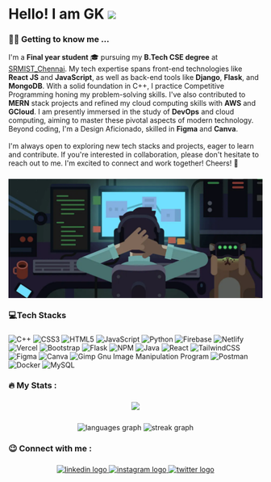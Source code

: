 <h1> Hello! I am GK <img height='40px' src="https://slackmojis.com/emojis/14160-mario_wave/download"></h1>

### 
<h3 align="left">👩‍💻 Getting to know me ...</h3>

 I'm a **Final year student** 🎓 pursuing my **B.Tech CSE degree** at [SRMIST_Chennai](https://srmrmp.edu.in). My tech expertise spans front-end technologies like **React JS** and **JavaScript**, as well as back-end tools like **Django**, **Flask**, and **MongoDB**. With a solid foundation in C++, I practice Competitive Programming honing my problem-solving skills. I've also contributed to **MERN** stack projects and refined my cloud computing skills with **AWS** and **GCloud**. I am presently immersed in the study of **DevOps** and cloud computing, aiming to master these pivotal aspects of modern technology. Beyond coding, I'm a Design Aficionado, skilled in **Figma** and **Canva**. <br>
 <br>
 I'm always open to exploring new tech stacks and projects, eager to learn and contribute. If you're interested in collaboration, please don't hesitate to reach out to me. I'm excited to connect and work together! Cheers! 🌟

 ###

 <img src="Screenshot 2023-09-11 161353.png" align="center">


  <!--<h2> About Me </h2>
  
  
- 🔭 I’m currently working on Github Projects and Cloud related stuffs

- 🌱 I’m currently learning ML,DSA and CLoud Computing

- 👯 I’m looking to collaborate on Projects,Tech Articles 

- 💬 I would like to talk about Python, JavaScript, Freelancing Opportunites, Open Source***-->

<h3 align="left"> 💻Tech Stacks  </h3>

###

![C++](https://img.shields.io/badge/c%2B%2B-%2523239120.svg?style=for-the-badge&logo=c%2B%2B&logoColor=white) ![CSS3](https://img.shields.io/badge/css3-%231572B6.svg?style=for-the-badge&logo=css3&logoColor=white) ![HTML5](https://img.shields.io/badge/html5-%23E34F26.svg?style=for-the-badge&logo=html5&logoColor=white) ![JavaScript](https://img.shields.io/badge/javascript-%23323330.svg?style=for-the-badge&logo=javascript&logoColor=%23F7DF1E) ![Python](https://img.shields.io/badge/python-3670A0?style=for-the-badge&logo=python&logoColor=ffdd54) ![Firebase](https://img.shields.io/badge/firebase-%23039BE5.svg?style=for-the-badge&logo=firebase) ![Netlify](https://img.shields.io/badge/netlify-%23000000.svg?style=for-the-badge&logo=netlify&logoColor=#00C7B7) ![Vercel](https://img.shields.io/badge/vercel-%23000000.svg?style=for-the-badge&logo=vercel&logoColor=white) ![Bootstrap](https://img.shields.io/badge/bootstrap-%23563D7C.svg?style=for-the-badge&logo=bootstrap&logoColor=white) ![Flask](https://img.shields.io/badge/flask-%23000.svg?style=for-the-badge&logo=flask&logoColor=white) ![NPM](https://img.shields.io/badge/NPM-%23000000.svg?style=for-the-badge&logo=npm&logoColor=white) ![Java](https://img.shields.io/badge/java-%23ED8B00.svg?style=for-the-badge&logo=java&logoColor=white) ![React](https://img.shields.io/badge/react-%2320232a.svg?style=for-the-badge&logo=react&logoColor=%2361DAFB) ![TailwindCSS](https://img.shields.io/badge/tailwindcss-%2338B2AC.svg?style=for-the-badge&logo=tailwind-css&logoColor=white)	![Figma](https://img.shields.io/badge/figma-%23F24E1E.svg?style=for-the-badge&logo=figma&logoColor=white) ![Canva](https://img.shields.io/badge/Canva-%2300C4CC.svg?style=for-the-badge&logo=Canva&logoColor=white) ![Gimp Gnu Image Manipulation Program](https://img.shields.io/badge/Gimp-657D8B?style=for-the-badge&logo=gimp&logoColor=FFFFFF) ![Postman](https://img.shields.io/badge/Postman-FF6C37?style=for-the-badge&logo=postman&logoColor=white) ![Docker](https://img.shields.io/badge/docker-%230db7ed.svg?style=for-the-badge&logo=docker&logoColor=white) ![MySQL](https://img.shields.io/badge/MySQL-%2523000000.svg?style=for-the-badge&logo=MySQL&logoColor=%23FF7139)

###

<h3 align="left">🔥   My Stats :</h3>

###

 <div align="center">
  <img src="https://profile-counter.glitch.me/jeekay24/count.svg?"  />
</div>

###

###

<div align="center">
  <img src="https://github-readme-stats.vercel.app/api/top-langs?username=jeekay24&locale=en&hide_title=true&layout=compact&card_width=320&langs_count=5&theme=radical&hide_border=true&order=2" height="170" alt="languages graph"  />
  <img src="https://streak-stats.demolab.com?user=jeekay24&locale=en&mode=daily&theme=radical&hide_border=true&border_radius=5&order=3" height="169" alt="streak graph"  />
</div>

###

<h3 align="left">😉  Connect with me :</h3>

###

<div align="center">
  <a href="https://www.linkedin.com/in/r-ganesh-kumar-24rgk112002/" target="_blank">
    <img src="https://img.shields.io/static/v1?message=LinkedIn&logo=linkedin&label=&color=0077B5&logoColor=white&labelColor=&style=for-the-badge" height="25" alt="linkedin logo"  />
  </a>
  <a href="https://instagram.com/jeekay_24" target="_blank">
    <img src="https://img.shields.io/static/v1?message=Instagram&logo=instagram&label=&color=E4405F&logoColor=white&labelColor=&style=for-the-badge" height="25" alt="instagram logo"  />
  </a>
  <a href="https://twitter.com/GaneshK44319472" target="_blank">
    <img src="https://img.shields.io/static/v1?message=Twitter&logo=twitter&label=&color=purple&logoColor=white&labelColor=&style=for-the-badge" height="25" alt="twitter logo"  />
  </a>
</div>

###
